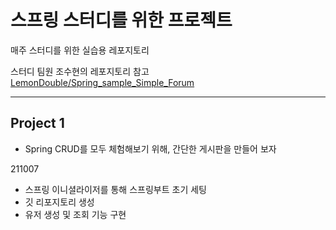 # 스프링 스터디를 위한 프로젝트

매주 스터디를 위한 실습용 레포지토리

스터디 팀원 조수현의 레포지토리 참고  
[LemonDouble/Spring_sample_Simple_Forum](https://github.com/LemonDouble/Spring_sample_Simple_Forum)

---

## Project 1
  
- Spring CRUD를 모두 체험해보기 위해, 간단한 게시판을 만들어 보자  
  
211007
- 스프링 이니셜라이저를 통해 스프링부트 초기 세팅
- 깃 리포지토리 생성
- 유저 생성 및 조회 기능 구현
